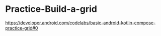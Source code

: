# Practice-Build-a-grid
https://developer.android.com/codelabs/basic-android-kotlin-compose-practice-grid#0
